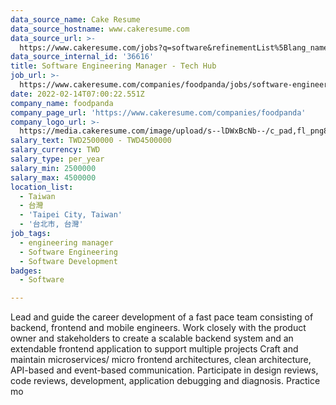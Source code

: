 ```yaml
---
data_source_name: Cake Resume
data_source_hostname: www.cakeresume.com
data_source_url: >-
  https://www.cakeresume.com/jobs?q=software&refinementList%5Blang_name%5D%5B0%5D=English&refinementList%5Bsalary_type%5D=per_year&range%5Bsalary_range%5D%5Bmin%5D=1000000&page=2
data_source_internal_id: '36616'
title: Software Engineering Manager - Tech Hub
job_url: >-
  https://www.cakeresume.com/companies/foodpanda/jobs/software-engineering-manager-tech-hub
date: 2022-02-14T07:00:22.551Z
company_name: foodpanda
company_page_url: 'https://www.cakeresume.com/companies/foodpanda'
company_logo_url: >-
  https://media.cakeresume.com/image/upload/s--lDWxBcNb--/c_pad,fl_png8,h_200,w_200/v1571369066/au7vxybehtibmj1uedt2.png
salary_text: TWD2500000 - TWD4500000
salary_currency: TWD
salary_type: per_year
salary_min: 2500000
salary_max: 4500000
location_list:
  - Taiwan
  - 台灣
  - 'Taipei City, Taiwan'
  - '台北市, 台灣'
job_tags:
  - engineering manager
  - Software Engineering
  - Software Development
badges:
  - Software

---
```


Lead and guide the career development of a fast pace team consisting of backend, frontend and mobile engineers. Work closely with the product owner and stakeholders to create a scalable backend system and an extendable frontend application to support multiple projects Craft and maintain microservices/ micro frontend architectures, clean architecture, API-based and event-based communication. Participate in design reviews, code reviews, development, application debugging and diagnosis. Practice mo